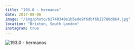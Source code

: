 ```yaml
---
title: "193.0 - hermanos"
date: 2017-08-06
image: "/img/photo/b2740348e1b5ede9f6dbf6b22780d864.jpg"
location: "Brixton, South London"
instagram: true
---
```


![193.0 - hermanos](/img/photo/b2740348e1b5ede9f6dbf6b22780d864.jpg)
